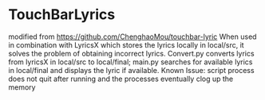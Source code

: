 # TouchBarLyrics
modified from https://github.com/ChenghaoMou/touchbar-lyric 
When used in combination with LyricsX which stores the lyrics locally in local/src, it solves the problem of obtaining incorrect lyrics. 
Convert.py converts lyrics from lyricsX in local/src to local/final; main.py searches for available lyrics in local/final and displays the lyric if available.
Known Issue: script process does not quit after running and the processes eventually clog up the memory
